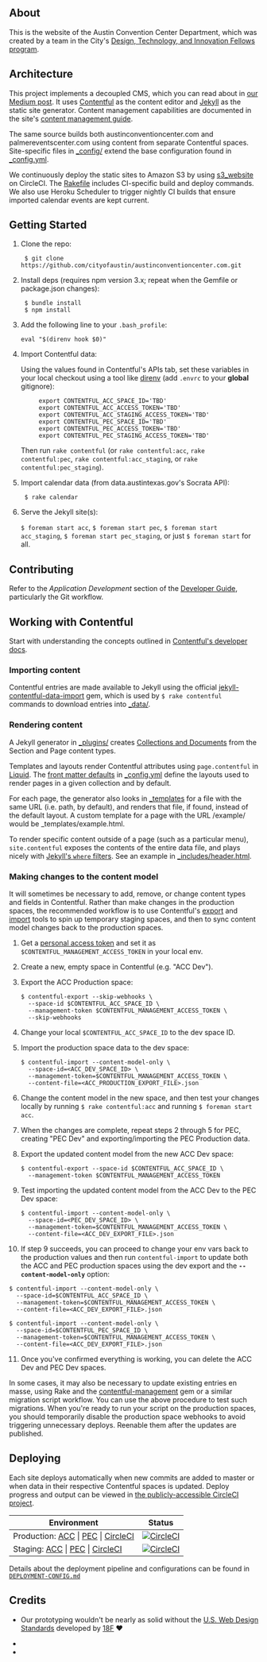 ## About

This is the website of the Austin Convention Center Department, which was created by a team in the City's [Design, Technology, and Innovation Fellows program][dti].

[dti]: http://cityofaustin.github.io/innovation-fellows/

## Architecture

This project implements a decoupled CMS, which you can read about in [our Medium post][medium]. It uses [Contentful][] as the content editor and [Jekyll][] as the static site generator. Content management capabilities are documented in the site's [content management guide][].

The same source builds both austinconventioncenter.com and palmereventscenter.com using content from separate Contentful spaces. Site-specific files in [_config/](_config) extend the base configuration found in [_config.yml](_config.yml).

We continuously deploy the static sites to Amazon S3 by using [s3_website][] on CircleCI. The [Rakefile](Rakefile) includes CI-specific build and deploy commands. We also use Heroku Scheduler to trigger nightly CI builds that ensure imported calendar events are kept current.

[medium]: https://medium.com/city-of-austin-design-technology-innovation/how-were-thinking-about-content-management-for-city-government-88f563497096
[contentful]: https://www.contentful.com
[jekyll]: https://jekyllrb.com
[s3_website]: https://github.com/laurilehmijoki/s3_website
[content management guide]: https://austinconventioncenter.com/guides

## Getting Started

1. Clone the repo:

        $ git clone https://github.com/cityofaustin/austinconventioncenter.com.git

2. Install deps (requires npm version 3.x; repeat when the Gemfile or package.json changes):

        $ bundle install
        $ npm install

3. Add the following line to your `.bash_profile`:  

    ```
    eval "$(direnv hook $0)"
    ```

4. Import Contentful data:

    Using the values found in Contentful's APIs tab, set these variables in your local checkout using a tool like [direnv][] (add `.envrc` to your **global** gitignore):

            export CONTENTFUL_ACC_SPACE_ID='TBD'
            export CONTENTFUL_ACC_ACCESS_TOKEN='TBD'
            export CONTENTFUL_ACC_STAGING_ACCESS_TOKEN='TBD'
            export CONTENTFUL_PEC_SPACE_ID='TBD'
            export CONTENTFUL_PEC_ACCESS_TOKEN='TBD'
            export CONTENTFUL_PEC_STAGING_ACCESS_TOKEN='TBD'

    Then run `rake contentful` (or `rake contentful:acc`, `rake contentful:pec`, `rake contentful:acc_staging`, or `rake contentful:pec_staging`).

5. Import calendar data (from data.austintexas.gov's Socrata API):

        $ rake calendar

6. Serve the Jekyll site(s):

    `$ foreman start acc`, `$ foreman start pec`, `$ foreman start acc_staging`, `$ foreman start pec_staging`, or just `$ foreman start` for all.

[direnv]: http://direnv.net

## Contributing

Refer to the _Application Development_ section of the [Developer Guide][], particularly the Git workflow.

[Developer Guide]: http://developer-guides.austintexas.io

## Working with Contentful

Start with understanding the concepts outlined in [Contentful's developer docs](https://www.contentful.com/developers/docs/).

### Importing content

Contentful entries are made available to Jekyll using the official [jekyll-contentful-data-import][] gem, which is used by `$ rake contentful` commands to download entries into [_data/](_data).

[jekyll-contentful-data-import]: https://github.com/contentful/jekyll-contentful-data-import

### Rendering content

A Jekyll generator in [_plugins/](_plugins/generators/contentful.rb) creates [Collections and Documents][collections] from the Section and Page content types.

Templates and layouts render Contentful attributes using `page.contentful` in [Liquid][]. The [front matter defaults][] in [_config.yml](_config.yml) define the layouts used to render pages in a given collection and by default.

For each page, the generator also looks in [_templates](_templates) for a file with the same URL (i.e. path, by default), and renders that file, if found, instead of the default layout. A custom template for a page with the URL /example/ would be _templates/example.html.

To render specific content outside of a page (such as a particular menu), `site.contentful` exposes the contents of the entire data file, and plays nicely with [Jekyll's `where` filters][where]. See an example in [_includes/header.html](_includes/header.html).

[collections]: https://jekyllrb.com/docs/collections/
[liquid]: http://liquidmarkup.org
[front matter defaults]: https://jekyllrb.com/docs/configuration/#front-matter-defaults
[where]: https://jekyllrb.com/docs/templates/

### Making changes to the content model

It will sometimes be necessary to add, remove, or change content types and fields in Contentful. Rather than make changes in the production spaces, the recommended workflow is to use Contentful's [export][] and [import][] tools to spin up temporary staging spaces, and then to sync content model changes back to the production spaces.

1. Get a [personal access token][token] and set it as `$CONTENTFUL_MANAGEMENT_ACCESS_TOKEN` in your local env.

[token]: https://www.contentful.com/developers/docs/references/authentication/#getting-a-personal-access-token

2. Create a new, empty space in Contentful (e.g. "ACC Dev").

3. Export the ACC Production space:

    ```
    $ contentful-export --skip-webhooks \
      --space-id $CONTENTFUL_ACC_SPACE_ID \
      --management-token $CONTENTFUL_MANAGEMENT_ACCESS_TOKEN \
      --skip-webhooks
    ```

4. Change your local `$CONTENTFUL_ACC_SPACE_ID` to the dev space ID.

5. Import the production space data to the dev space:

    ```
    $ contentful-import --content-model-only \
      --space-id=<ACC_DEV_SPACE_ID> \
      --management-token=$CONTENTFUL_MANAGEMENT_ACCESS_TOKEN \
      --content-file=<ACC_PRODUCTION_EXPORT_FILE>.json
    ```

6. Change the content model in the new space, and then test your changes locally by running `$ rake contentful:acc` and running `$ foreman start acc`.

7. When the changes are complete, repeat steps 2 through 5 for PEC, creating "PEC Dev" and exporting/importing the PEC Production data.

8. Export the updated content model from the new ACC Dev space:

    ```
    $ contentful-export --space-id $CONTENTFUL_ACC_SPACE_ID \
      --management-token $CONTENTFUL_MANAGEMENT_ACCESS_TOKEN
    ```

9. Test importing the updated content model from the ACC Dev to the PEC Dev space:

    ```
    $ contentful-import --content-model-only \
      --space-id=<PEC_DEV_SPACE_ID> \
      --management-token=$CONTENTFUL_MANAGEMENT_ACCESS_TOKEN \
      --content-file=<ACC_DEV_EXPORT_FILE>.json
    ```

10. If step 9 succeeds, you can proceed to change your env vars back to the production values and then run `contentful-import` to update both the ACC and PEC production spaces using the dev export and the **`--content-model-only`** option:

  ```
  $ contentful-import --content-model-only \
    --space-id=$CONTENTFUL_ACC_SPACE_ID \
    --management-token=$CONTENTFUL_MANAGEMENT_ACCESS_TOKEN \
    --content-file=<ACC_DEV_EXPORT_FILE>.json

  $ contentful-import --content-model-only \
    --space-id=$CONTENTFUL_PEC_SPACE_ID \
    --management-token=$CONTENTFUL_MANAGEMENT_ACCESS_TOKEN \
    --content-file=<ACC_DEV_EXPORT_FILE>.json
  ```

11. Once you've confirmed everything is working, you can delete the ACC Dev and PEC Dev spaces.

In some cases, it may also be necessary to update existing entries en masse, using Rake and the [contentful-management][] gem or a similar migration script workflow. You can use the above procedure to test such migrations. When you're ready to run your script on the production spaces, you should temporarily disable the production space webhooks to avoid triggering unnecessary deploys. Reenable them after the updates are published.

[export]: https://github.com/contentful/contentful-export
[import]: https://github.com/contentful/contentful-import
[contentful-management]: https://github.com/contentful/contentful-management.rb

## Deploying

Each site deploys automatically when new commits are added to master or when data in their respective Contentful spaces is updated. Deploy progress and output can be viewed in [the publicly-accessible CircleCI project](https://circleci.com/gh/cityofaustin/austinconventioncenter.com).

| Environment                              | Status                                   |
| ---------------------------------------- | ---------------------------------------- |
| Production:  [ACC](https://austinconventioncenter.com) \| [PEC](https://palmereventscenter.com) \| [CircleCI](https://circleci.com/gh/cityofaustin/austinconventioncenter.com/tree/master) | [![CircleCI](https://circleci.com/gh/cityofaustin/austinconventioncenter.com/tree/master.svg?style=svg)](https://circleci.com/gh/cityofaustin/austinconventioncenter.com/tree/master) |
| Staging: [ACC](http://staging.austinconventioncenter.com) \| [PEC](http://staging.palmereventscenter.com) \| [CircleCI](https://circleci.com/gh/cityofaustin/austinconventioncenter.com/tree/staging) | [![CircleCI](https://circleci.com/gh/cityofaustin/austinconventioncenter.com/tree/staging.svg?style=svg)](https://circleci.com/gh/cityofaustin/austinconventioncenter.com/tree/staging) |

Details about the deployment pipeline and configurations can be found in [`DEPLOYMENT-CONFIG.md`](DEPLOYMENT-CONFIG.md)

## Credits

* Our prototyping wouldn't be nearly as solid without the [U.S. Web Design Standards][uswds] developed by [18F][] :heart:

[uswds]: https://standards.usa.gov
[18f]: https://github.com/18f/web-design-standards

*
*


